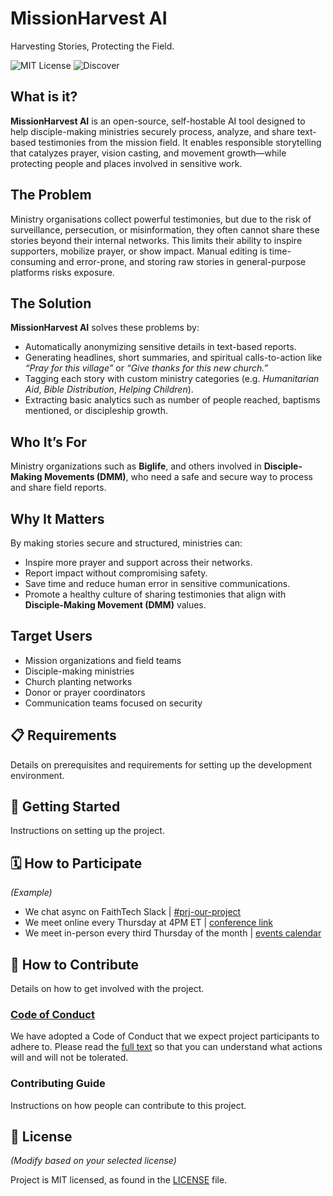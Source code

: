 # MissionHarvest AI

Harvesting Stories, Protecting the Field.

![MIT License](https://badgen.net/badge/license/MIT/blue)
![Discover](https://badgen.net/badge/stage/discover/orange)

<!--
Other 4D cycle badges
![Discern](https://badgen.net/badge/stage/discern/gray)
![Develop](https://badgen.net/badge/stage/develop/blue)
![Demonstrate](https://badgen.net/badge/stage/demonstrate/green)
-->

## What is it?

**MissionHarvest AI** is an open-source, self-hostable AI tool designed to help disciple-making ministries securely process, analyze, and share text-based testimonies from the mission field. It enables responsible storytelling that catalyzes prayer, vision casting, and movement growth—while protecting people and places involved in sensitive work.

## The Problem

Ministry organisations collect powerful testimonies, but due to the risk of surveillance, persecution, or misinformation, they often cannot share these stories beyond their internal networks. This limits their ability to inspire supporters, mobilize prayer, or show impact. Manual editing is time-consuming and error-prone, and storing raw stories in general-purpose platforms risks exposure.

## The Solution

**MissionHarvest AI** solves these problems by:

- Automatically anonymizing sensitive details in text-based reports.
- Generating headlines, short summaries, and spiritual calls-to-action like *“Pray for this village”* or *“Give thanks for this new church.”*
- Tagging each story with custom ministry categories (e.g. *Humanitarian Aid*, *Bible Distribution*, *Helping Children*).
- Extracting basic analytics such as number of people reached, baptisms mentioned, or discipleship growth.

## Who It’s For

Ministry organizations such as **Biglife**, and others involved in **Disciple-Making Movements (DMM)**, who need a safe and secure way to process and share field reports.

## Why It Matters

By making stories secure and structured, ministries can:

- Inspire more prayer and support across their networks.
- Report impact without compromising safety.
- Save time and reduce human error in sensitive communications.
- Promote a healthy culture of sharing testimonies that align with **Disciple-Making Movement (DMM)** values.

## Target Users

- Mission organizations and field teams  
- Disciple-making ministries  
- Church planting networks  
- Donor or prayer coordinators  
- Communication teams focused on security

## 📋 Requirements

Details on prerequisites and requirements for setting up the development environment.

## 🚀 Getting Started

Instructions on setting up the project.

## 🗓️ How to Participate

*(Example)*

- We chat async on FaithTech Slack | [#prj-our-project][slack]
- We meet online every Thursday at 4PM ET | [conference link][online-meeting]
- We meet in-person every third Thursday of the month | [events calendar][inperson-meeting]

[online-meeting]: https://zoom.us/
[inperson-meeting]: https://faithtech.com/events/
[slack]: https://faithtechhub.slack.com/archives/C7R5FM25B

## 👏 How to Contribute

Details on how to get involved with the project.

### [Code of Conduct][code]

We have adopted a Code of Conduct that we expect project participants to adhere to.
Please read the [full text][code] so that you can understand what actions will and will not be tolerated.

[code]: https://github.com/FaithTechGlobalLabs/.github/blob/main/CODE_OF_CONDUCT.md

### Contributing Guide

Instructions on how people can contribute to this project.

## 📄 License

*(Modify based on your selected license)*

Project is MIT licensed, as found in the [LICENSE][license] file.

[license]: ./LICENSE
